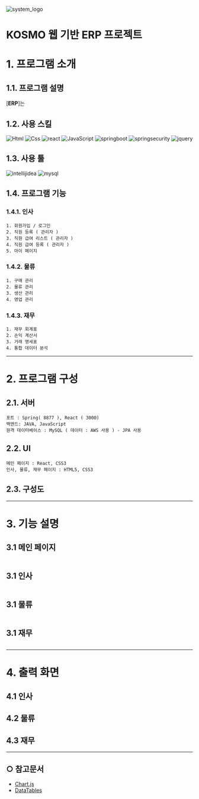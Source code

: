 ![system_logo](https://github.com/scok/Erp-Web/assets/20298169/93d39029-cd84-4a97-839b-bf6ff18b7780)

KOSMO 웹 기반 ERP 프로젝트
======================

# 1. 프로그램 소개
## 1.1. 프로그램 설명
[**ERP**]는

## 1.2. 사용 스킬
<!-- <img alt="이미지 이름" src ="https://img.shields.io/badge/이미지 이름-색상 코드.svg?&style=for-the-badge&logo=이미지 이름&logoColor=로고 색상"/> -->
<img alt="Html" src ="https://img.shields.io/badge/HTML5-E34F26.svg?&style=for-the-badge&logo=HTML5&logoColor=white"/> <img alt="Css" src ="https://img.shields.io/badge/CSS3-1572B6.svg?&style=for-the-badge&logo=CSS3&logoColor=white"/> <img alt="react" src ="https://img.shields.io/badge/react-61DAFB.svg?&style=for-the-badge&logo=react&logoColor=black"/> <img alt="JavaScript" src ="https://img.shields.io/badge/JavaScriipt-F7DF1E.svg?&style=for-the-badge&logo=JavaScript&logoColor=black"/> <img alt="springboot" src ="https://img.shields.io/badge/springboot-6DB33F.svg?&style=for-the-badge&logo=springboot&logoColor=white"/> <img alt="springsecurity" src ="https://img.shields.io/badge/springsecurity-6DB33F.svg?&style=for-the-badge&logo=springsecurity&logoColor=white"/> <img alt="jquery" src ="https://img.shields.io/badge/jquery-0769AD.svg?&style=for-the-badge&logo=jquery&logoColor=white"/> 

## 1.3. 사용 툴
<img alt="intellijidea" src ="https://img.shields.io/badge/intellijidea-000000.svg?&style=for-the-badge&logo=intellijidea&logoColor=white"/> <img alt="mysql" src ="https://img.shields.io/badge/mysql-4479A1.svg?&style=for-the-badge&logo=mysql&logoColor=white"/>

## 1.4. 프로그램 기능
### 1.4.1. 인사
	1. 회원가입 / 로그인
    2. 직원 등록 ( 관리자 )
    3. 직원 급여 리스트 ( 관리자 )
    4. 직원 급여 등록 ( 관리자 )
    5. 마이 페이지

### 1.4.2. 물류
	1. 구매 관리
	2. 물류 관리
    3. 생산 관리
    4. 영업 관리

### 1.4.3. 재무
	1. 재무 회계표
    2. 손익 계산서
    3. 거래 명세표
    4. 통합 데이터 분석

****
# 2. 프로그램 구성
## 2.1. 서버

```
포트 : Spring( 8877 ), React ( 3000)
백엔드: JAVA, JavaScript
원격 데이터베이스 : MySQL ( 데이터 : AWS 사용 ) - JPA 사용
```

## 2.2. UI

```
메인 페이지 : React, CSS3
인사, 물류, 재무 페이지 : HTML5, CSS3
```

## 2.3. 구성도

*****

# 3. 기능 설명
## 3.1 메인 페이지
```

```
## 3.1 인사
```

```
## 3.1 물류
```

```
## 3.1 재무
```

```
*****

# 4. 출력 화면
## 4.1 인사

## 4.2 물류

## 4.3 재무

*****

## ○ 참고문서
* [Chart.js](https://www.chartjs.org/docs/latest/)
* [DataTables](https://datatables.net/)
